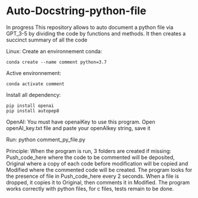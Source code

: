 # Auto-Docstring-python-file
In progress
This repository allows to auto document a python file via GPT_3-5 by dividing the code by functions and methods. It then creates a succinct summary of all the code

Linux:
Create an environnement conda:
```
conda create --name comment python=3.7
```

Active environnement:
```
conda activate comment
```

Install all dependency:
```
pip install openai
pip install autopep8
```

OpenAI:
You must have openaiKey to use this program. 
Open openAI_key.txt file and paste your openAIkey string, save it

Run:
python comment_py_file.py

Principle:
When the program is run, 3 folders are created if missing: Push_code_here where the code to be commented will be deposited, Original where a copy of each code before modification will be copied and Modified where the commented code will be created.
The program looks for the presence of file in Push_code_here every 2 seconds. When a file is dropped, it copies it to Original, then comments it in Modified.
The program works correctly with python files, for c files, tests remain to be done.
